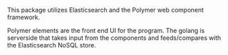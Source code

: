 This package utilizes Elasticsearch and the Polymer web component framework.

Polymer elements are the front end UI for the program.  The golang is serverside that takes input from the components and feeds/compares with the Elasticsearch NoSQL store.

